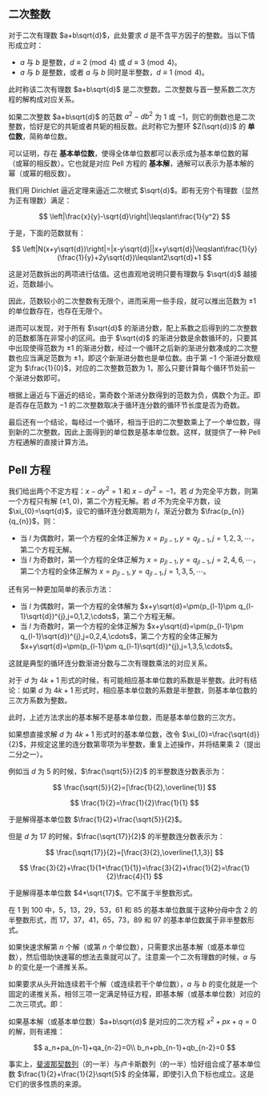 ## 二次整数

对于二次有理数 $a+b\sqrt{d}$，此处要求 $d$ 是不含平方因子的整数。当以下情形成立时：

- $a$ 与 $b$ 是整数，$d \equiv 2 \pmod 4$ 或 $d \equiv 3 \pmod 4$。
- $a$ 与 $b$ 是整数，或者 $a$ 与 $b$ 同时是半整数，$d \equiv 1 \pmod 4$。

此时称该二次有理数 $a+b\sqrt{d}$ 是二次整数。二次整数与首一整系数二次方程的解构成对应关系。

如果二次整数 $a+b\sqrt{d}$ 的范数 $a^2-db^2$ 为 $1$ 或 $-1$，则它的倒数也是二次整数，恰好是它的共轭或者共轭的相反数。此时称它为整环 $Z(\sqrt{d})$ 的 **单位数**，简称单位数。

可以证明，存在 **基本单位数**，使得全体单位数都可以表示成为基本单位数的幂（或幂的相反数）。它也就是对应 Pell 方程的 **基本解**，通解可以表示为基本解的幂（或幂的相反数）。

我们用 Dirichlet 逼近定理来逼近二次根式 $\sqrt{d}$。即有无穷个有理数（显然为正有理数）满足：

$$
\left|\frac{x}{y}-\sqrt{d}\right|\leqslant\frac{1}{y^2}
$$

于是，下面的范数就有：

$$
\left|N(x+y\sqrt{d})\right|=|x-y\sqrt{d}||x+y\sqrt{d}|\leqslant\frac{1}{y}(\frac{1}{y}+2y\sqrt{d})\leqslant2\sqrt{d}+1
$$

这是对范数拆出的两项进行估值。这也直观地说明只要有理数与 $\sqrt{d}$ 越接近，范数越小。

因此，范数较小的二次整数有无限个，进而采用一些手段，就可以推出范数为 $\pm 1$ 的单位数存在，也存在无限个。

进而可以发现，对于所有 $\sqrt{d}$ 的渐进分数，配上系数之后得到的二次整数的范数都落在非常小的区间。由于 $\sqrt{d}$ 的渐进分数是余数循环的，只要其中出现使得范数为 $\pm 1$ 的渐进分数，经过一个循环之后新的渐进分数凑成的二次整数也应当满足范数为 $\pm 1$，即这个新渐进分数也是单位数。由于第 $-1$ 个渐进分数规定为 $\frac{1}{0}$，对应的二次整数范数为 $1$，那么只要计算每个循环节处前一个渐进分数即可。

根据上逼近与下逼近的结论，第奇数个渐进分数得到的范数为负，偶数个为正。即是否存在范数为 $-1$ 的二次整数取决于循环连分数的循环节长度是否为奇数。

最后还有一个结论，每经过一个循环，相当于旧的二次整数乘上了一个单位数，得到新的二次整数。因此上面得到的单位数是基本单位数。这样，就提供了一种 Pell 方程通解的直接计算方法。

## Pell 方程

我们给出两个不定方程：$x-dy^{2}=1$ 和 $x-dy^{2}=-1$，若 $d$ 为完全平方数，则第一个方程只有解 $(\pm1,0)$，第二个方程无解。若 $d$ 不为完全平方数，设 $\xi_{0}=\sqrt{d}$，设它的循环连分数周期为 $l$，渐近分数为 $\frac{p_{n}}{q_{n}}$，则：

- 当 $l$ 为偶数时，第一个方程的全体正解为 $x=p_{jl-1},y=q_{jl-1},j=1,2,3,\cdots$，第二个方程无解。
- 当 $l$ 为奇数时，第一个方程的全体正解为 $x=p_{jl-1},y=q_{jl-1},j=2,4,6,\cdots$，第二个方程的全体正解为 $x=p_{jl-1},y=q_{jl-1},j=1,3,5,\cdots$。

还有另一种更加简单的表示方法：

- 当 $l$ 为偶数时，第一个方程的全体解为 $x+y\sqrt{d}=\pm(p_{l-1}\pm q_{l-1}\sqrt{d})^{j},j=0,1,2,\cdots$，第二个方程无解。
- 当 $l$ 为奇数时，第一个方程的全体正解为 $x+y\sqrt{d}=\pm(p_{l-1}\pm q_{l-1}\sqrt{d})^{j},j=0,2,4,\cdots$，第二个方程的全体正解为 $x+y\sqrt{d}=\pm(p_{l-1}\pm q_{l-1}\sqrt{d})^{j},j=1,3,5,\cdots$。

这就是典型的循环连分数渐进分数与二次有理数乘法的对应关系。

对于 $d$ 为 $4k+1$ 形式的时候，有可能相应基本单位数的系数是半整数。此时有结论：如果 $d$ 为 $4k+1$ 形式时，相应基本单位数的系数是半整数，则基本单位数的三次方系数为整数。

此时，上述方法求出的基本解不是基本单位数，而是基本单位数的三次方。

如果想直接求解 $d$ 为 $4k+1$ 形式时的基本单位数，改令 $\xi_{0}=\frac{\sqrt{d}}{2}$，并规定这里的连分数第零项为半整数，重复上述操作，并将结果乘 $2$（提出二分之一）。

例如当 $d$ 为 $5$ 的时候，$\frac{\sqrt{5}}{2}$ 的半整数连分数表示为：

$$
\frac{\sqrt{5}}{2}=[\frac{1}{2},\overline{1}]
$$

$$
\frac{1}{2}=\frac{1}{2}\frac{1}{1}
$$

于是解得基本单位数 $\frac{1}{2}+\frac{\sqrt{5}}{2}$。

但是 $d$ 为 $17$ 的时候，$\frac{\sqrt{17}}{2}$ 的半整数连分数表示为：

$$
\frac{\sqrt{17}}{2}=[\frac{3}{2},\overline{1,1,3}]
$$

$$
\frac{3}{2}+\frac{1}{1+\frac{1}{1}}=\frac{3}{2}+\frac{1}{2}=\frac{1}{2}\frac{4}{1}
$$

于是解得基本单位数 $4+\sqrt{17}$。它不属于半整数形式。

在 $1$ 到 $100$ 中，$5$，$13$，$29$，$53$，$61$ 和 $85$ 的基本单位数属于这种分母中含 $2$ 的半整数形式，而 $17$，$37$，$41$，$65$，$73$，$89$ 和 $97$ 的基本单位数属于非半整数形式。

如果快速求解第 $n$ 个解（或第 $n$ 个单位数），只需要求出基本解（或基本单位数），然后借助快速幂的想法去乘就可以了。注意乘一个二次有理数的时候，$a$ 与 $b$ 的变化是一个递推关系。

如果要求从头开始连续若干个解（或连续若干个单位数），$a$ 与 $b$ 的变化就是一个固定的递推关系，相邻三项一定满足特征方程，即基本解（或基本单位数）对应的二次三项式。即：

如果基本解（或基本单位数）$a+b\sqrt{d}$ 是对应的二次方程 $x^2+px+q=0$ 的解，则有递推：

$$
a_n+pa_{n-1}+qa_{n-2}=0\\
b_n+pb_{n-1}+qb_{n-2}=0
$$

事实上，[斐波那契数列](math/fibonacci.md)（的一半）与卢卡斯数列（的一半）恰好组合成了基本单位数 $\frac{1}{2}+\frac{1}{2}\sqrt{5}$ 的全体幂，即使引入负下标也成立。这是它们的很多性质的来源。
